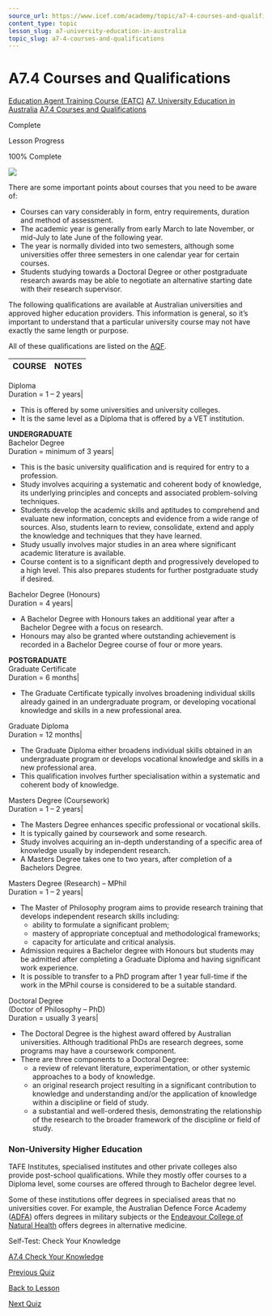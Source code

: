 ```yaml
---
source_url: https://www.icef.com/academy/topic/a7-4-courses-and-qualifications/
content_type: topic
lesson_slug: a7-university-education-in-australia
topic_slug: a7-4-courses-and-qualifications
---
```


# A7.4 Courses and Qualifications

[Education Agent Training Course (EATC)](https://www.icef.com/academy/courses/education-agent-training-course-eatc/) [A7. University Education in Australia](https://www.icef.com/academy/lessons/a7-university-education-in-australia/) [A7.4 Courses and Qualifications](https://www.icef.com/academy/topic/a7-4-courses-and-qualifications/)

Complete

Lesson Progress 

100% Complete 

![](https://www.icef.com/academy/wp-content/uploads/2022/09/joshua-hoehne-iggWDxHTAUQ-unsplash-1024x683.jpg)

There are some important points about courses that you need to be aware of:

  * Courses can vary considerably in form, entry requirements, duration and method of assessment.
  * The academic year is generally from early March to late November, or mid-July to late June of the following year.
  * The year is normally divided into two semesters, although some universities offer three semesters in one calendar year for certain courses.
  * Students studying towards a Doctoral Degree or other postgraduate research awards may be able to negotiate an alternative starting date with their research supervisor.



The following qualifications are available at Australian universities and approved higher education providers. This information is general, so it’s important to understand that a particular university course may not have exactly the same length or purpose.

All of these qualifications are listed on the [AQF](https://www.aqf.edu.au/framework/aqf-qualifications).

**COURSE**| **NOTES**  
---|---  
Diploma  
Duration = 1 – 2 years| 

  * This is offered by some universities and university colleges.
  * It is the same level as a Diploma that is offered by a VET institution.

  
**UNDERGRADUATE**  
Bachelor Degree  
Duration = minimum of 3 years| 

  * This is the basic university qualification and is required for entry to a profession.
  * Study involves acquiring a systematic and coherent body of knowledge, its underlying principles and concepts and associated problem-solving techniques.
  * Students develop the academic skills and aptitudes to comprehend and evaluate new information, concepts and evidence from a wide range of sources. Also, students learn to review, consolidate, extend and apply the knowledge and techniques that they have learned. 
  * Study usually involves major studies in an area where significant academic literature is available.
  * Course content is to a significant depth and progressively developed to a high level. This also prepares students for further postgraduate study if desired.

  
Bachelor Degree (Honours)  
Duration = 4 years| 

  * A Bachelor Degree with Honours takes an additional year after a Bachelor Degree with a focus on research.
  * Honours may also be granted where outstanding achievement is recorded in a Bachelor Degree course of four or more years.

  
**POSTGRADUATE**  
Graduate Certificate  
Duration = 6 months| 

  * The Graduate Certificate typically involves broadening individual skills already gained in an undergraduate program, or developing vocational knowledge and skills in a new professional area.

  
Graduate Diploma  
Duration = 12 months| 

  * The Graduate Diploma either broadens individual skills obtained in an undergraduate program or develops vocational knowledge and skills in a new professional area.
  * This qualification involves further specialisation within a systematic and coherent body of knowledge.

  
Masters Degree (Coursework)  
Duration = 1 – 2 years| 

  * The Masters Degree enhances specific professional or vocational skills.
  * It is typically gained by coursework and some research.
  * Study involves acquiring an in-depth understanding of a specific area of knowledge usually by independent research.
  * A Masters Degree takes one to two years, after completion of a Bachelors Degree.

  
Masters Degree (Research) – MPhil  
Duration = 1 – 2 years| 

  * The Master of Philosophy program aims to provide research training that develops independent research skills including:
    * ability to formulate a significant problem;
    * mastery of appropriate conceptual and methodological frameworks;
    * capacity for articulate and critical analysis.
  * Admission requires a Bachelor degree with Honours but students may be admitted after completing a Graduate Diploma and having significant work experience.
  * It is possible to transfer to a PhD program after 1 year full-time if the work in the MPhil course is considered to be a suitable standard.

  
Doctoral Degree  
(Doctor of Philosophy – PhD)  
Duration = usually 3 years| 

  * The Doctoral Degree is the highest award offered by Australian universities. Although traditional PhDs are research degrees, some programs may have a coursework component.
  * There are three components to a Doctoral Degree: 
    * a review of relevant literature, experimentation, or other systemic approaches to a body of knowledge.
    * an original research project resulting in a significant contribution to knowledge and understanding and/or the application of knowledge within a discipline or field of study.
    * a substantial and well-ordered thesis, demonstrating the relationship of the research to the broader framework of the discipline or field of study.

  
  
### Non-University Higher Education

TAFE Institutes, specialised institutes and other private colleges also provide post-school qualifications. While they mostly offer courses to a Diploma level, some courses are offered through to Bachelor degree level.

Some of these institutions offer degrees in specialised areas that no universities cover. For example, the Australian Defence Force Academy ([ADFA](http://www.defence.gov.au/adfa/)) offers degrees in military subjects or the [Endeavour College of Natural Health](http://www.endeavour.edu.au/) offers degrees in alternative medicine.

Self-Test: Check Your Knowledge

[ A7.4 Check Your Knowledge ](https://www.icef.com/academy/quizzes/a7-4-check-your-knowledge/)

[ Previous Quiz ](https://www.icef.com/academy/quizzes/a7-3-check-your-knowledge/)

[Back to Lesson](https://www.icef.com/academy/lessons/a7-university-education-in-australia/)

[ Next Quiz ](https://www.icef.com/academy/quizzes/a7-4-check-your-knowledge/)

